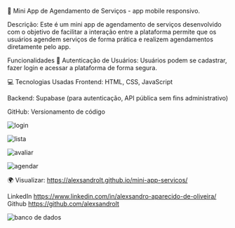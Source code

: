 🚀 Mini App de Agendamento de Serviços - app mobile responsivo.

  Descrição:
Este é um mini app de agendamento de serviços desenvolvido com o objetivo de facilitar a interação entre a plataforma permite que os usuários agendem serviços de forma prática e realizem agendamentos diretamente pelo app.

  Funcionalidades
🔧 Autenticação de Usuários: Usuários podem se cadastrar, fazer login e acessar a plataforma de forma segura.

💻  Tecnologias Usadas
Frontend: HTML, CSS, JavaScript

Backend: Supabase (para autenticação, API pública sem fins administrativo)

GitHub: Versionamento de código







![login](https://github.com/user-attachments/assets/4522a43b-4131-475d-a48f-42422d44adc1)


![lista](https://github.com/user-attachments/assets/39747bde-5420-4860-8667-a010d99ccb3f)


![avaliar](https://github.com/user-attachments/assets/bb368b04-28c7-4042-9001-1460a065c0fb)

![agendar](https://github.com/user-attachments/assets/c117b7e3-3236-4037-9875-871479f849ff)




 🌍  Visualizar:  https://alexsandrolt.github.io/mini-app-servicos/

LinkedIn https://www.linkedin.com/in/alexsandro-aparecido-de-oliveira/
Github https://github.com/alexsandrolt



![banco de dados](https://github.com/user-attachments/assets/fe62cdc4-7e0c-4985-b7c1-95b4d4651a93)


